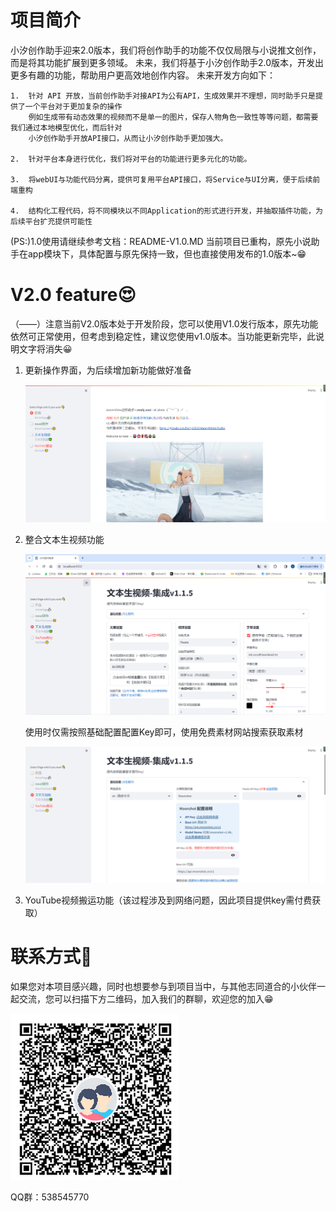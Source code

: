 # 项目简介

 小汐创作助手迎来2.0版本，我们将创作助手的功能不仅仅局限与小说推文创作，而是将其功能扩展到更多领域。
 未来，我们将基于小汐创作助手2.0版本，开发出更多有趣的功能，帮助用户更高效地创作内容。
 未来开发方向如下：

    1.  针对 API 开放，当前创作助手对接API为公有API，生成效果并不理想，同时助手只是提供了一个平台对于更加复杂的操作
        例如生成带有动态效果的视频而不是单一的图片，保存人物角色一致性等等问题，都需要我们通过本地模型优化，而后针对
        小汐创作助手开放API接口，从而让小汐创作助手更加强大。

    2.  针对平台本身进行优化，我们将对平台的功能进行更多元化的功能。

    3.  将webUI与功能代码分离，提供可复用平台API接口，将Service与UI分离，便于后续前端重构

    4.  结构化工程代码，将不同模块以不同Application的形式进行开发，并抽取插件功能，为后续平台扩充提供可能性


(PS:)1.0使用请继续参考文档：README-V1.0.MD
当前项目已重构，原先小说助手在app模块下，具体配置与原先保持一致，但也直接使用发布的1.0版本~😁
 
# V2.0 feature😍

（——）注意当前V2.0版本处于开发阶段，您可以使用V1.0发行版本，原先功能依然可正常使用，但考虑到稳定性，建议您使用v1.0版本。当功能更新完毕，此说明文字将消失😀

 1. 更新操作界面，为后续增加新功能做好准备
 
    ![输入图片说明](doc/image/image9.png)
 
 3. 整合文本生视频功能

    ![img.png](doc/image/img.png)
    
    使用时仅需按照基础配置配置Key即可，使用免费素材网站搜索获取素材
    
    ![img.png](doc/image/img1.png)

 4. YouTube视频搬运功能（该过程涉及到网络问题，因此项目提供key需付费获取）


# 联系方式🧵
如果您对本项目感兴趣，同时也想要参与到项目当中，与其他志同道合的小伙伴一起交流，您可以扫描下方二维码，加入我们的群聊，欢迎您的加入😁

![输入图片说明](doc/image/image8.png)

QQ群：538545770